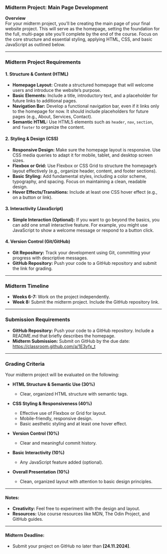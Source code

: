 ### Midterm Project: Main Page Development

**Overview**  
For your midterm project, you’ll be creating the main page of your final website project. This will serve as the homepage, setting the foundation for the full, multi-page site you’ll complete by the end of the course. Focus on the core structure and essential styling, applying HTML, CSS, and basic JavaScript as outlined below.

---

### Midterm Project Requirements

#### 1. **Structure & Content (HTML)**
   - **Homepage Layout:** Create a structured homepage that will welcome users and introduce the website’s purpose.
   - **Basic Elements:** Include a title, introductory text, and a placeholder for future links to additional pages.
   - **Navigation Bar:** Develop a functional navigation bar, even if it links only to the homepage for now. It should include placeholders for future pages (e.g., About, Services, Contact).
   - **Semantic HTML:** Use HTML5 elements such as `header`, `nav`, `section`, and `footer` to organize the content.

#### 2. **Styling & Design (CSS)**
   - **Responsive Design:** Make sure the homepage layout is responsive. Use CSS media queries to adapt it for mobile, tablet, and desktop screen sizes.
   - **Flexbox or Grid:** Use Flexbox or CSS Grid to structure the homepage’s layout effectively (e.g., organize header, content, and footer sections).
   - **Basic Styling:** Add fundamental styles, including a color scheme, typography, and spacing. Focus on maintaining a clean, readable design.
   - **Hover Effects/Transitions:** Include at least one CSS hover effect (e.g., on a button or link).

#### 3. **Interactivity (JavaScript)**
   - **Simple Interaction (Optional):** If you want to go beyond the basics, you can add one small interactive feature. For example, you might use JavaScript to show a welcome message or respond to a button click.

#### 4. **Version Control (Git/GitHub)**
   - **Git Repository:** Track your development using Git, committing your progress with descriptive messages.
   - **GitHub Repository:** Push your code to a GitHub repository and submit the link for grading.

---

### Midterm Timeline

   - **Weeks 6-7:** Work on the project independently.
   - **Week 8:** Submit the midterm project. Include the GitHub repository link.

---

### Submission Requirements

   - **GitHub Repository:** Push your code to a GitHub repository. Include a README.md that briefly describes the homepage.
   - **Midterm Submission:** Submit on GitHub by the due date: https://classroom.github.com/a/1E3yfx_t

---

### Grading Criteria

Your midterm project will be evaluated on the following:

   - **HTML Structure & Semantic Use (30%)**
      - Clear, organized HTML structure with semantic tags.

   - **CSS Styling & Responsiveness (40%)**
      - Effective use of Flexbox or Grid for layout.
      - Mobile-friendly, responsive design.
      - Basic aesthetic styling and at least one hover effect.

   - **Version Control (10%)**
      - Clear and meaningful commit history.

   - **Basic Interactivity (10%)**
      - Any JavaScript feature added (optional).

   - **Overall Presentation (10%)**
      - Clean, organized layout with attention to basic design principles.

---

#### Notes:

   - **Creativity:** Feel free to experiment with the design and layout.
   - **Resources:** Use course resources like MDN, The Odin Project, and GitHub guides.

---

#### Midterm Deadline:

   - Submit your project on GitHub no later than **[24.11.2024]**.
